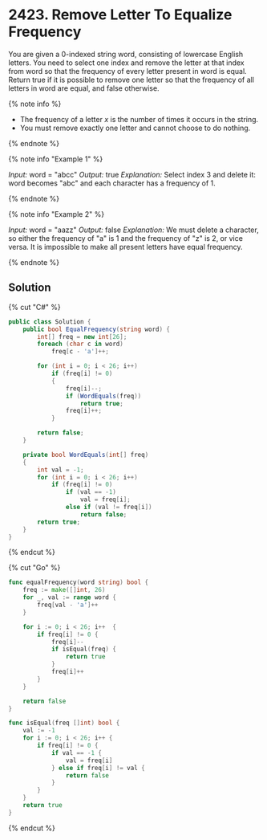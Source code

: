# 2423. Remove Letter To Equalize Frequency

You are given a 0-indexed string word, consisting of lowercase English letters. You need to select one index and remove the letter at that index from word so that the frequency of every letter present in word is equal.
Return true if it is possible to remove one letter so that the frequency of all letters in word are equal, and false otherwise.

{% note info %}

- The frequency of a letter *x* is the number of times it occurs in the string.
- You must remove exactly one letter and cannot choose to do nothing.

{% endnote %}

{% note info "Example 1" %}

*Input:* word = "abcc"
*Output:* true
*Explanation:* Select index 3 and delete it: word becomes "abc" and each character has a frequency of 1.

{% endnote %}

{% note info "Example 2" %}

*Input:* word = "aazz"
*Output:* false
*Explanation:* We must delete a character, so either the frequency of "a" is 1 and the frequency of "z" is 2, or vice versa. It is impossible to make all present letters have equal frequency.

{% endnote %}

## Solution
{% cut "C#" %}
```cs
public class Solution {
    public bool EqualFrequency(string word) {
        int[] freq = new int[26];
        foreach (char c in word)
            freq[c - 'a']++;

        for (int i = 0; i < 26; i++)
            if (freq[i] != 0)
            {
                freq[i]--;
                if (WordEquals(freq))
                    return true;
                freq[i]++;
            }

        return false;
    }

    private bool WordEquals(int[] freq)
    {
        int val = -1;
        for (int i = 0; i < 26; i++)
            if (freq[i] != 0)
                if (val == -1)
                    val = freq[i];
                else if (val != freq[i])
                    return false;
        return true;                  
    }
}
```
{% endcut %}

{% cut "Go" %}
```go
func equalFrequency(word string) bool {
    freq := make([]int, 26)
    for _, val := range word {
        freq[val - 'a']++
    }

    for i := 0; i < 26; i++  {
        if freq[i] != 0 {
            freq[i]--
            if isEqual(freq) {
                return true
            }
            freq[i]++
        }
    }

    return false
}

func isEqual(freq []int) bool {
    val := -1
    for i := 0; i < 26; i++ {
        if freq[i] != 0 {
            if val == -1 {
                val = freq[i]
            } else if freq[i] != val {
                return false
            }
        }
    }
    return true
}
```
{% endcut %}